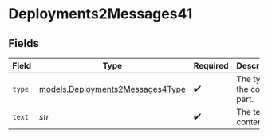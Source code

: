 # Deployments2Messages41


## Fields

| Field                                                                      | Type                                                                       | Required                                                                   | Description                                                                |
| -------------------------------------------------------------------------- | -------------------------------------------------------------------------- | -------------------------------------------------------------------------- | -------------------------------------------------------------------------- |
| `type`                                                                     | [models.Deployments2Messages4Type](../models/deployments2messages4type.md) | :heavy_check_mark:                                                         | The type of the content part.                                              |
| `text`                                                                     | *str*                                                                      | :heavy_check_mark:                                                         | The text content.                                                          |